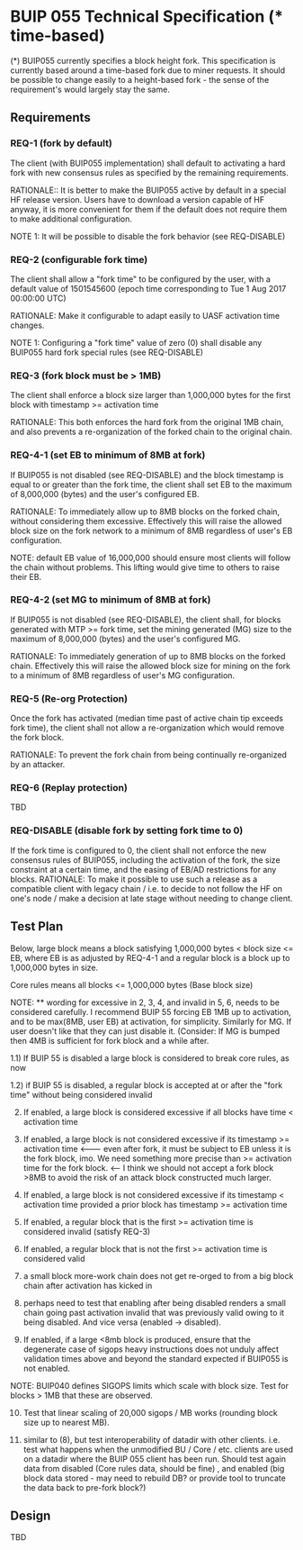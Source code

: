 # BUIP 055 Technical Specification (* time-based)

(*) BUIP055 currently specifies a block height fork. This 
specification is currently based around a time-based fork due to 
miner requests. It should be possible to change easily to a 
height-based fork - the sense of the requirement's would largely 
stay the same.

## Requirements

### REQ-1 (fork by default)

The client (with BUIP055 implementation) shall default to activating 
a hard fork with new consensus rules as specified by the remaining 
requirements.

RATIONALE:: It is better to make the BUIP055 active by default in a 
special HF release version. Users have to download a version capable 
of HF anyway, it is more convenient for them if the default does not 
require them to make additional configuration.

NOTE 1: It will be possible to disable the fork behavior (see 
REQ-DISABLE)

### REQ-2 (configurable fork time)

The client shall allow a "fork time" to be configured by the user, 
with a default value of 1501545600 (epoch time corresponding to Tue 
1 Aug 2017 00:00:00 UTC)

RATIONALE: Make it configurable to adapt easily to UASF activation 
time changes.

NOTE 1: Configuring a "fork time" value of zero (0) shall disable 
any BUIP055 hard fork special rules (see REQ-DISABLE)

### REQ-3 (fork block must be > 1MB)

The client shall enforce a block size larger than 1,000,000 bytes 
for the first block with timestamp >= activation time

RATIONALE: This both enforces the hard fork from the original 1MB 
chain, and also prevents a re-organization of the forked chain to 
the original chain.

### REQ-4-1 (set EB to minimum of 8MB at fork)

If BUIP055 is not disabled (see REQ-DISABLE) and the block timestamp 
is equal to or greater than the fork time, the client shall set EB 
to the maximum of 8,000,000 (bytes) and the user's configured EB.

RATIONALE: To immediately allow up to 8MB blocks on the forked 
chain, without considering them excessive. Effectively this will 
raise the allowed block size on the fork network to a minimum of 8MB 
regardless of user's EB configuration.

NOTE: default EB value of 16,000,000 should ensure most clients will 
follow the chain without problems. This lifting would give time to 
others to raise their EB.

### REQ-4-2 (set MG to minimum of 8MB at fork)

If BUIP055 is not disabled (see REQ-DISABLE), the client shall, for 
blocks generated with MTP >= fork time, set the mining generated 
(MG) size to the maximum of 8,000,000 (bytes) and the user's 
configured MG.

RATIONALE: To immediately generation of up to 8MB blocks on the 
forked chain. Effectively this will raise the allowed block size for 
mining on the fork to a minimum of 8MB regardless of user's MG 
configuration.

### REQ-5 (Re-org Protection)

Once the fork has activated (median time past of active chain tip 
exceeds fork time), the client shall not allow a re-organization 
which would remove the fork block.

RATIONALE: To prevent the fork chain from being continually 
re-organized by an attacker.

### REQ-6 (Replay protection)

TBD

### REQ-DISABLE (disable fork by setting fork time to 0)

If the fork time is configured to 0, the client shall not enforce 
the new consensus rules of BUIP055, including the activation of the 
fork, the size constraint at a certain time, and the easing of EB/AD 
restrictions for any blocks. RATIONALE: To make it possible to use 
such a release as a compatible client with legacy chain / i.e. to 
decide to not follow the HF on one's node / make a decision at late 
stage without needing to change client.


## Test Plan


Below, large block means a block satisfying 1,000,000 bytes < block 
size <= EB, where EB is as adjusted by REQ-4-1 and a regular block 
is a block up to 1,000,000 bytes in size.

Core rules means all blocks <= 1,000,000 bytes (Base block size)

NOTE: ** wording for excessive in 2, 3, 4, and invalid in 5, 6, 
needs to be considered carefully.  I recommend BUIP 55 forcing EB 
1MB up to activation, and to be max(8MB, user EB) at activation, for 
simplicity.  Similarly for MG.  If user doesn't like that they can 
just disable it.  (Consider: If MG is bumped then 4MB is sufficient 
for fork block and a while after.

1.1) If BUIP 55 is disabled a large block is considered to break 
core rules, as now

1.2) if BUIP 55 is disabled, a regular block  is accepted at or 
after the "fork time" without being considered invalid

2) If enabled, a large block is considered excessive if all blocks 
have time < activation time

3) If enabled, a large block is not considered excessive if its 
timestamp >= activation time <--- even after fork, it must be 
subject to EB unless it is the fork block, imo. We need something 
more precise than >= activation time for the fork block.  <-- I 
think we should not accept a fork block >8MB to avoid the risk of an 
attack block constructed much larger.

4) If enabled, a large block is not considered excessive if its 
timestamp < activation time provided a prior block has timestamp >= 
activation time

5) If enabled, a regular block that is the first >= activation time 
is considered invalid (satisfy REQ-3)
 
6) If enabled, a regular block that is not the first >= activation 
time is considered valid

7) a small block more-work chain does not get re-orged to from a big 
block chain after activation has kicked in

8) perhaps need to test that enabling after being disabled renders a 
small chain going past activation invalid that was previously valid 
owing to it being disabled.  And vice versa (enabled -> disabled).

9) If enabled, if a large <8mb block is produced, ensure that the 
degenerate case of sigops heavy instructions does not unduly affect 
validation times above and beyond the standard expected if BUIP055 
is not enabled.

NOTE: BUIP040 defines SIGOPS limits which scale with block 
size. Test for blocks > 1MB that these are observed. 

10. Test that linear scaling of 20,000 sigops / MB works (rounding block
size up to nearest MB).

11) similar to (8), but test interoperability of datadir with other 
clients. i.e. test what happens when the unmodified BU / Core / etc. 
clients are used on a datadir where the BUIP 055 client has been 
run. Should test again data from disabled (Core rules data, should 
be fine) , and enabled (big block data stored - may need to rebuild 
DB? or provide tool to truncate the data back to pre-fork block?)


## Design

TBD
